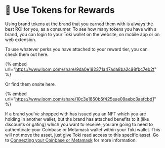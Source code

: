 # 📎 Use Tokens for Rewards

Using brand tokens at the brand that you earned them with is always the best ROI for you, as a consumer. To see how many tokens you have with a brand, you can login to your Toki wallet on the website, on mobile app or on web extension.&#x20;

To use whatever perks you have attached to your reward tier, you can check them out here.

{% embed url="https://www.loom.com/share/9da0e182371a47ada8ba2c98fbc7eb2f" %}

Or find them onsite here.

{% embed url="https://www.loom.com/share/10c3e1850b5f425eae09aebc3aefcbd1" %}

If a brand you've shopped with has issued you an NFT which you are holding in another wallet, but the brand has attached benefits to it (like discounts or gating) which you want to receive, you are going to need to authenticate your Coinbase or Metamask wallet within your Toki wallet. This will not move the asset, just give Toki read access to this specific asset. Go to [Connecting your Coinbase or Metamask](<../spending-tokens (1).md>) for more information.
